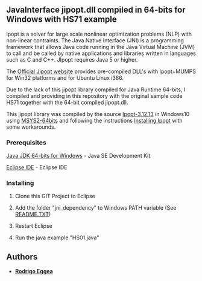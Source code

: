 ## JavaInterface jipopt.dll compiled in 64-bits for Windows with HS71 example

Ipopt is a solver for large scale nonlinear optimization problems (NLP) with non-linear contraints. 
The Java Native Interface (JNI) is a programming framework that allows Java code running in the Java Virtual Machine (JVM) 
to call and be called by native applications and libraries written in languages such as C and C++.
JIpopt requires Java 5 or higher.

The [Official Jipopt website](https://projects.coin-or.org/Ipopt/wiki/JavaInterface) provides pre-compiled DLL's with Ipopt+MUMPS for  Win32 platforms and for Ubuntu Linux i386. 

Due to the lack of this jipopt library compiled for Java Runtime 64-bits, I compiled and providing in this repository with the original sample code HS71 together with the 64-bit compiled jipopt.dll. 

This jipopt library was compiled by the source [Ipopt-3.12.13](https://www.coin-or.org/download/source/Ipopt/Ipopt-3.12.13.tgz) in Windows10 using [MSYS2-64bits](https://www.msys2.org/) and following the instructions [Installing Ipopt](https://coin-or.github.io/Ipopt/INSTALL.html) with some workarounds.

### Prerequisites
[Java JDK 64-bits for Windows](https://www.oracle.com/java/technologies/javase-jdk14-downloads.html) - Java SE Development Kit

[Eclipse IDE](https://www.eclipse.org/downloads/) - Eclipse IDE

### Installing

1) Clone this GIT Project to Eclipse 

2) Add the folder "jni_dependency" to Windows PATH variable (See [README.TXT](https://github.com/eggea/JavaInterface_HS071/blob/master/JavaInterface_HS071/jni_dependency/README.TXT))

3) Restart Eclipse

4) Run the java example "HS01.java"

## Authors

* **[Rodrigo Eggea](https://github.com/eggea)** 

